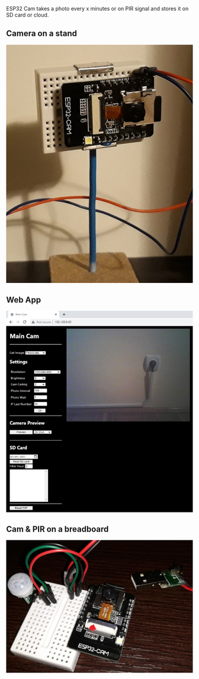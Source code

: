 ESP32 Cam takes a photo every x minutes or on PIR signal and stores it on SD card or cloud.

## Camera on a stand
![Surveillance ESP32CAM: on a stand](https://github.com/bvujovic/SurveillanceCam/blob/master/docs/CamOnStand.jpg)

## Web App
![Surveillance ESP32CAM: web app](https://github.com/bvujovic/SurveillanceCam/blob/master/docs/WebApp_index.jpg)

## Cam & PIR on a breadboard
![Surveillance ESP32CAM: Breadboard, PIR](https://github.com/bvujovic/SurveillanceCam/blob/master/docs/Cam_PIR.jpg)
